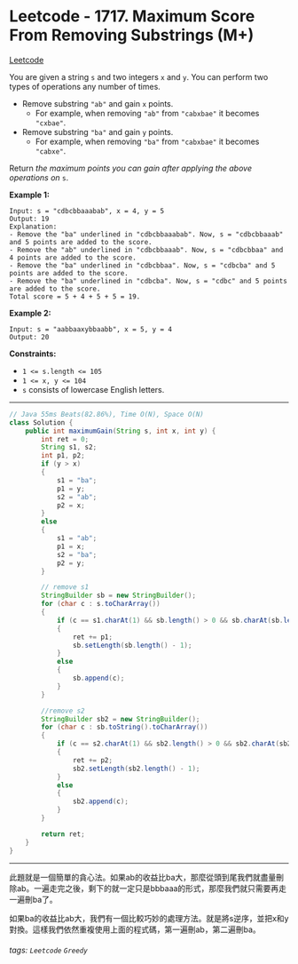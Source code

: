 # Leetcode - 1717. Maximum Score From Removing Substrings (M+)

[Leetcode](https://leetcode.com/problems/maximum-score-from-removing-substrings/)

You are given a string `s` and two integers `x` and `y`. You can perform two types of operations any number of times.

-   Remove substring `"ab"` and gain `x` points.
    -   For example, when removing `"ab"` from `"cabxbae"` it becomes `"cxbae"`.
-   Remove substring `"ba"` and gain `y` points.
    -   For example, when removing `"ba"` from `"cabxbae"` it becomes `"cabxe"`.

Return _the maximum points you can gain after applying the above operations on_ `s`.

**Example 1:**
```
Input: s = "cdbcbbaaabab", x = 4, y = 5
Output: 19
Explanation:
- Remove the "ba" underlined in "cdbcbbaaabab". Now, s = "cdbcbbaaab" and 5 points are added to the score.
- Remove the "ab" underlined in "cdbcbbaaab". Now, s = "cdbcbbaa" and 4 points are added to the score.
- Remove the "ba" underlined in "cdbcbbaa". Now, s = "cdbcba" and 5 points are added to the score.
- Remove the "ba" underlined in "cdbcba". Now, s = "cdbc" and 5 points are added to the score.
Total score = 5 + 4 + 5 + 5 = 19.
```
**Example 2:**
```
Input: s = "aabbaaxybbaabb", x = 5, y = 4
Output: 20
```
**Constraints:**

-   `1 <= s.length <= 105`
-   `1 <= x, y <= 104`
-   `s` consists of lowercase English letters.

---
```java
// Java 55ms Beats(82.86%), Time O(N), Space O(N)
class Solution {
    public int maximumGain(String s, int x, int y) {
        int ret = 0;
        String s1, s2;
        int p1, p2;
        if (y > x)
        {
            s1 = "ba";
            p1 = y;
            s2 = "ab";
            p2 = x;
        }
        else 
        {
            s1 = "ab";
            p1 = x;
            s2 = "ba";
            p2 = y;
        }

        // remove s1
        StringBuilder sb = new StringBuilder();
        for (char c : s.toCharArray())
        {
            if (c == s1.charAt(1) && sb.length() > 0 && sb.charAt(sb.length() - 1) == s1.charAt(0))
            {
                ret += p1;
                sb.setLength(sb.length() - 1);
            }
            else
            {
                sb.append(c);
            }
        }

        //remove s2
        StringBuilder sb2 = new StringBuilder();
        for (char c : sb.toString().toCharArray())
        {
            if (c == s2.charAt(1) && sb2.length() > 0 && sb2.charAt(sb2.length() - 1) == s2.charAt(0))
            {
                ret += p2;
                sb2.setLength(sb2.length() - 1);
            }
            else
            {
                sb2.append(c);
            }
        }

        return ret;
    }
}
```
---

此題就是一個簡單的貪心法。如果ab的收益比ba大，那麼從頭到尾我們就盡量刪除ab。一遍走完之後，剩下的就一定只是bbbaaa的形式，那麼我們就只需要再走一遍刪ba了。

如果ba的收益比ab大，我們有一個比較巧妙的處理方法。就是將s逆序，並把x和y對換。這樣我們依然重複使用上面的程式碼，第一遍刪ab，第二遍刪ba。

###### tags: `Leetcode` `Greedy`